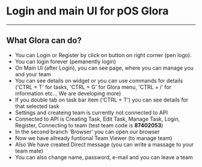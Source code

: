 # Login and main UI for pOS Glora
------
## What Glora can do?
* You can Login or Register by click on button on right corner (pen logo).
* You can login forever (pemanently login)
* On Main UI (after Login), you can see page, where you can manage you and your team
* You can see details on widget or you can use commands for details ('CTRL + T' for tasks, 'CTRL + G' for Glora menu, 'CTRL + i' for information etc... We are developing more)
* If you double tab on task bar item ('CTRL + T') you can see details for that selected task
* Settings and createing team is currently not connected to API
* Connected to API is Creating Task, Edit Task, Manage Task, Login, Register, Connecting to team (test team code is **87402053**)
* In the second branch 'Browser' you can open our browser
* Now we have allready funtional Team Viewer (to manage team)
* Also We have created Direct message (you can write a massage to your team mate)
* You can also change name, password, e-mail and you can leave a team
